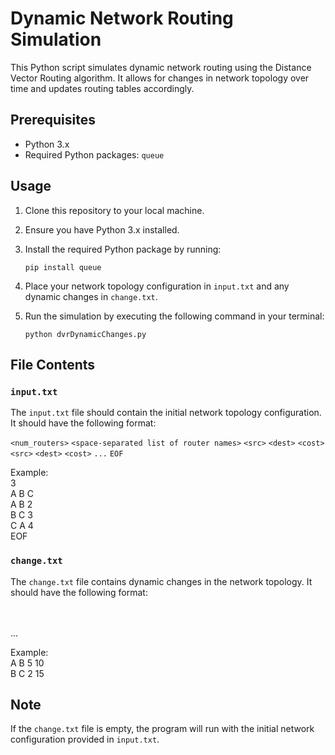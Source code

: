 # Dynamic Network Routing Simulation

This Python script simulates dynamic network routing using the Distance Vector Routing algorithm. It allows for changes in network topology over time and updates routing tables accordingly.

## Prerequisites

- Python 3.x
- Required Python packages: `queue`

## Usage

1. Clone this repository to your local machine.
2. Ensure you have Python 3.x installed.
3. Install the required Python package by running:
    ```
    pip install queue
    ```
4. Place your network topology configuration in `input.txt` and any dynamic changes in `change.txt`.
5. Run the simulation by executing the following command in your terminal:

    ```
    python dvrDynamicChanges.py
    ```

## File Contents

### `input.txt`

The `input.txt` file should contain the initial network topology configuration. It should have the following format:

`<num_routers>`
`<space-separated list of router names>`
`<src>` `<dest>` `<cost>`
`<src>` `<dest>` `<cost>`
`...`
`EOF`

Example:  
3  
A B C  
A B 2  
B C 3  
C A 4  
EOF

### `change.txt`

The `change.txt` file contains dynamic changes in the network topology. It should have the following format:

<src> <dest> <cost> <timestamp>  
<src> <dest> <cost> <timestamp>  
...

Example:  
A B 5 10  
B C 2 15

## Note

If the `change.txt` file is  empty, the program will run with the initial network configuration provided in `input.txt`.

